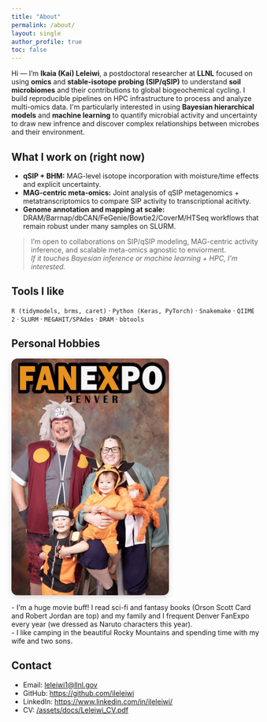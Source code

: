 ```yaml
---
title: "About"
permalink: /about/
layout: single
author_profile: true
toc: false
---
```


Hi — I’m **Ikaia (Kai) Leleiwi**, a postdoctoral researcher at **LLNL** focused on using **omics** and **stable-isotope probing (SIP/qSIP)** to understand **soil microbiomes** and their contributions to global biogeochemical cycling. I build reproducible pipelines on HPC infrastructure to process and analyze multi-omics data. I'm particularly interested in using **Bayesian hierarchical models** and **machine learning** to quantify microbial activity and uncertainty to draw new infrence and discover complex relationships between microbes and their environment.

## What I work on (right now)
- **qSIP + BHM:** MAG-level isotope incorporation with moisture/time effects and explicit uncertainty.
- **MAG-centric meta-omics:** Joint analysis of qSIP metagenomics + metatranscriptomics to compare SIP activity to transcriptional acitivty.
- **Genome annotation and mapping at scale:** DRAM/Barrnap/dbCAN/FeGenie/Bowtie2/CoverM/HTSeq workflows that remain robust under many samples on SLURM.

> I’m open to collaborations on SIP/qSIP modeling, MAG-centric activity inference, and scalable meta-omics agnostic to enviorment.  
> _If it touches Bayesian inference or machine learning + HPC, I’m interested._

## Tools I like
`R (tidymodels, brms, caret)` · `Python (Keras, PyTorch)` · `Snakemake` · `QIIME 2` · `SLURM` · `MEGAHIT/SPAdes` · `DRAM` · `bbtools`


## Personal Hobbies
<div style="display:flex; gap:1rem; align-items:flex-start; flex-wrap:wrap;">
  <img src="/assets/images/naruto.jpg" alt="Kai at FanExpo" style="max-width:320px; border-radius:12px; box-shadow:0 4px 12px rgba(0,0,0,.15)">
  <div>
    - I'm a huge movie buff! I read sci-fi and fantasy books (Orson Scott Card and Robert Jordan are top) and my family and I frequent Denver FanExpo every year (we dressed as Naruto characters this year).<br>
    - I like camping in the beautiful Rocky Mountains and spending time with my wife and two sons.
  </div>
</div>


## Contact
- Email: <leleiwi1@llnl.gov>  
- GitHub: <https://github.com/ileleiwi>  
- LinkedIn: <https://www.linkedin.com/in/ileleiwi/>  
- CV: [/assets/docs/Leleiwi_CV.pdf](/assets/docs/Leleiwi_CV.pdf)
